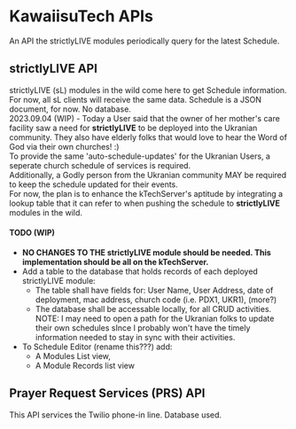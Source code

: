 # KawaiisuTech APIs
An API the strictlyLIVE modules periodically query for the latest Schedule.

## strictlyLIVE API
strictlyLIVE (sL) modules in the wild come here to get Schedule information.  For now, all sL clients will receive the same data. Schedule is a JSON document, for now.  No database.
<br>2023.09.04 (WIP) - Today a User said that the owner of her mother's care facility saw a need for <b>strictlyLIVE</b> to be deployed into the Ukranian community.  They also have elderly folks that would love to hear the Word of God via their own churches! :)
<br>To provide the same 'auto-schedule-updates' for the Ukranian Users, a seperate church schedule of services is required.
<br>Additionally, a Godly person from the Ukranian community MAY be required to keep the schedule updated for their events.
<br>For now, the plan is to enhance the kTechServer's aptitude by integrating a lookup table that it can refer to when pushing the schedule to <b>strictlyLIVE</b> modules in the wild.
#### TODO (WIP) ####
  * <b>NO CHANGES TO THE strictlyLIVE module should be needed. This implementation should be all on the kTechServer.</b>
  * Add a table to the database that holds records of each deployed strictlyLIVE module:
    * The table shall have fields for: User Name, User Address, date of deployment, mac address, church code (i.e. PDX1, UKR1), (more?)
    * The database shall be accessable locally, for all CRUD activities.  NOTE: I may need to open a path for the Ukranian folks to update their own schedules sInce I probably won't have the timely information needed to stay in sync with their activities.
  * To Schedule Editor (rename this???) add:
    * A Modules List view,
    * A Module Records list view

## Prayer Request Services (PRS) API
This API services the Twilio phone-in line. Database used. 
